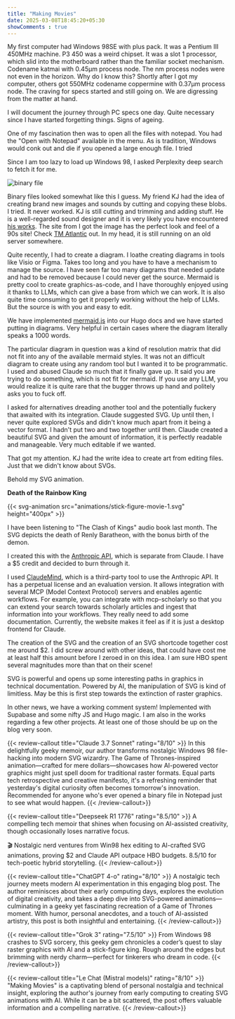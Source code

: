 ```yaml
---
title: "Making Movies"
date: 2025-03-08T18:45:20+05:30
showComments : true
---
```


My first computer had Windows 98SE with plus pack. It was a Pentium III 450MHz machine. P3 450 was a weird chipset. It was a slot 1 processor, which slid into the motherboard rather than the familiar socket mechanism. Codename katmai with 0.45µm process node. The nm process nodes were not even in the horizon. Why do I know this? Shortly after I got my computer, others got 550MHz codename coppermine with 0.37µm process node. The craving for specs started and still going on. We are digressing from the matter at hand.

I will document the journey through PC specs one day. Quite necessary since I have started forgetting things. Signs of ageing.

One of my fascination then was to open all the files with notepad. You had the "Open with Notepad" available in the menu.
As is tradition, Windows would conk out and die if you opened a large enough file. I tried

Since I am too lazy to load up Windows 98, I asked Perplexity deep search to fetch it for me.

![binary file](/images/binfile.png)

Binary files looked somewhat like this I guess. My friend KJ had the idea of creating brand new images and sounds by cutting and copying these blobs. I tried. It never worked. KJ is still cutting and trimming and adding stuff. He is a well-regarded sound designer and it is very likely you have encountered [his works](https://www.imdb.com/name/nm5958641/). The site from I got the image has the perfect look and feel of a 90s site! Check [TM Atlantic](https://www.tmatlantic.com/encyclopedia/index.php?ELEMENT_ID=32065) out. In my head, it is still running on an old server somewhere.

Quite recently, I had to create a diagram. I loathe creating diagrams in tools like Visio or Figma. Takes too long and you have to have a mechanism to manage the source. I have seen far too many diagrams that needed update and had to be removed because I could never get the source. Mermaid is pretty cool to create graphics-as-code, and I have thoroughly enjoyed using it thanks to LLMs, which can give a base from which we can work. It is also quite time consuming to get it properly working without the help of LLMs. But the source is with you and easy to edit.

We have implemented [mermaid.js](https://mermaid.js.org) into our Hugo docs and we have started putting in diagrams. Very helpful in certain cases where the diagram literally speaks a 1000 words.

The particular diagram in question was a kind of resolution matrix that did not fit into any of the available mermaid styles. It was not an difficult diagram to create using any random tool but I wanted it to be programmatic. I used and abused Claude so much that it finally gave up. It said you are trying to do something, which is not fit for mermaid. If you use any LLM, you would realize it is quite rare that the bugger throws up hand and politely asks you to fuck off.

I asked for alternatives dreading another tool and the potentially fuckery that awaited with its integration. Claude suggested SVG. Up until then, I never quite explored SVGs and didn't know much apart from it being a vector format. I hadn't put two and two together until then. Claude created a beautiful SVG and given the amount of information, it is perfectly readable and manageable. Very much editable if we wanted.

That got my attention. KJ had the write idea to create art from editing files. Just that we didn't know about SVGs.

Behold my SVG animation.

**Death of the Rainbow King**

{{< svg-animation src="animations/stick-figure-movie-1.svg" height="400px" >}}

I have been listening to "The Clash of Kings" audio book last month. The SVG depicts the death of Renly Baratheon, with the bonus birth of the demon.

I created this with the [Anthropic API](https://docs.anthropic.com/en/api/getting-started), which is separate from Claude. I have a $5 credit and decided to burn through it.

I used [ClaudeMind](https://claudemind.com), which is a third-party tool to use the Anthropic API. It has a perpetual license and an evaluation version. It allows integration with several MCP (Model Context Protocol) servers and enables agentic workflows. For example, you can integrate with mcp-scholarly so that you can extend your search towards scholarly articles and ingest that information into your workflows. They really need to add some documentation. Currently, the website makes it feel as if it is just a desktop frontend for Claude.

The creation of the SVG and the creation of an SVG shortcode together cost me around $2. I did screw around with other ideas, that could have cost me at least half this amount before I zeroed in on this idea. I am sure HBO spent several magnitudes more than that on their scene!

SVG is powerful and opens up some interesting paths in graphics in technical documentation. Powered by AI, the manipulation of SVG is kind of limitless. May be this is first step towards the extinction of raster graphics.

In other news, we have a working comment system! Implemented with Supabase and some nifty JS and Hugo magic. I am also in the works regarding a few other projects. At least one of those should be up on the blog very soon.

{{< review-callout title="Claude 3.7 Sonnet" rating="8/10" >}}
In this delightfully geeky memoir, our author transforms nostalgic Windows 98 file-hacking into modern SVG wizardry. The Game of Thrones-inspired animation—crafted for mere dollars—showcases how AI-powered vector graphics might just spell doom for traditional raster formats. Equal parts tech retrospective and creative manifesto, it's a refreshing reminder that yesterday's digital curiosity often becomes tomorrow's innovation. Recommended for anyone who's ever opened a binary file in Notepad just to see what would happen.
{{< /review-callout>}}

{{< review-callout title="Deepseek R1 1776" rating="8.5/10" >}}
A compelling tech memoir that shines when focusing on AI-assisted creativity, though occasionally loses narrative focus.

🎬 Nostalgic nerd ventures from Win98 hex editing to AI-crafted SVG animations, proving $2 and Claude API outpace HBO budgets. 8.5/10 for tech-poetic hybrid storytelling.
{{< /review-callout>}}

{{< review-callout title="ChatGPT 4-o" rating="8/10" >}}
A nostalgic tech journey meets modern AI experimentation in this engaging blog post. The author reminisces about their early computing days, explores the evolution of digital creativity, and takes a deep dive into SVG-powered animations—culminating in a geeky yet fascinating recreation of a Game of Thrones moment. With humor, personal anecdotes, and a touch of AI-assisted artistry, this post is both insightful and entertaining.
{{< /review-callout>}}

{{< review-callout title="Grok 3" rating="7.5/10" >}}
From Windows 98 crashes to SVG sorcery, this geeky gem chronicles a coder’s quest to slay raster graphics with AI and a stick-figure king. Rough around the edges but brimming with nerdy charm—perfect for tinkerers who dream in code.
{{< /review-callout>}}

{{< review-callout title="Le Chat (Mistral models)" rating="8/10" >}}
"Making Movies" is a captivating blend of personal nostalgia and technical insight, exploring the author's journey from early computing to creating SVG animations with AI. While it can be a bit scattered, the post offers valuable information and a compelling narrative.
{{< /review-callout>}}
